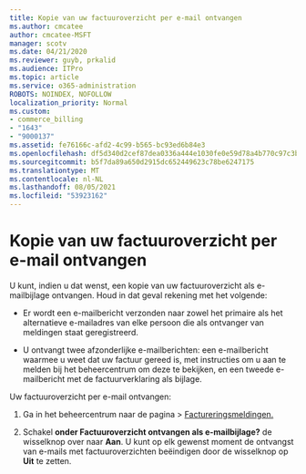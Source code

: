 ```yaml
---
title: Kopie van uw factuuroverzicht per e-mail ontvangen
ms.author: cmcatee
author: cmcatee-MSFT
manager: scotv
ms.date: 04/21/2020
ms.reviewer: guyb, prkalid
ms.audience: ITPro
ms.topic: article
ms.service: o365-administration
ROBOTS: NOINDEX, NOFOLLOW
localization_priority: Normal
ms.custom:
- commerce_billing
- "1643"
- "9000137"
ms.assetid: fe76166c-afd2-4c99-b565-bc93ed6b84e3
ms.openlocfilehash: df5d340d2cef87dea0336a444e1030fe0e59d78a4b770c97c3bce2cdd0802848
ms.sourcegitcommit: b5f7da89a650d2915dc652449623c78be6247175
ms.translationtype: MT
ms.contentlocale: nl-NL
ms.lasthandoff: 08/05/2021
ms.locfileid: "53923162"
---
```

# <a name="receive-copy-of-your-billing-statement-in-email"></a>Kopie van uw factuuroverzicht per e-mail ontvangen

U kunt, indien u dat wenst, een kopie van uw factuuroverzicht als e-mailbijlage ontvangen. Houd in dat geval rekening met het volgende:
  
- Er wordt een e-mailbericht verzonden naar zowel het primaire als het alternatieve e-mailadres van elke persoon die als ontvanger van meldingen staat geregistreerd.

- U ontvangt twee afzonderlijke e-mailberichten: een e-mailbericht waarmee u weet dat uw factuur gereed is, met instructies om u aan te melden bij het beheercentrum om deze te bekijken, en een tweede e-mailbericht met de factuurverklaring als bijlage.

Uw factuuroverzicht per e-mail ontvangen:
  
1. Ga in het beheercentrum  naar de pagina \> [Factureringsmeldingen.](https://go.microsoft.com/fwlink/p/?linkid=853212)

2. Schakel **onder Factuuroverzicht ontvangen als e-mailbijlage?** de wisselknop over naar **Aan**. U kunt op elk gewenst moment de ontvangst van e-mails met factuuroverzichten beëindigen door de wisselknop op **Uit** te zetten.